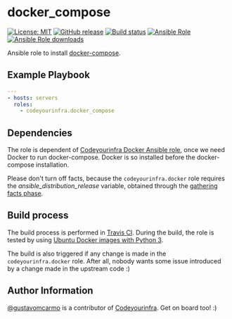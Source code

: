 # docker_compose

[![License: MIT](https://img.shields.io/badge/License-MIT-yellow.svg)](https://opensource.org/licenses/MIT) [![GitHub release](https://img.shields.io/github/release/codeyourinfra/docker_compose.svg)](https://github.com/codeyourinfra/docker_compose/releases/latest) [![Build status](https://travis-ci.org/codeyourinfra/docker_compose.svg?branch=master)](https://travis-ci.org/codeyourinfra/docker_compose) [![Ansible Role](https://img.shields.io/ansible/role/29245.svg)](https://galaxy.ansible.com/codeyourinfra/docker_compose) [![Ansible Role downloads](https://img.shields.io/ansible/role/d/29245.svg)](https://galaxy.ansible.com/codeyourinfra/docker_compose)

Ansible role to install [docker-compose](https://docs.docker.com/compose).

## Example Playbook

```yml
---
- hosts: servers
  roles:
    - codeyourinfra.docker_compose
```

## Dependencies

The role is dependent of [Codeyourinfra Docker Ansible role](https://galaxy.ansible.com/codeyourinfra/docker), once we need Docker to run docker-compose. Docker is so installed before the docker-compose installation.

Please don't turn off facts, because the `codeyourinfra.docker` role requires the *ansible_distribution_release* variable, obtained through the [gathering facts phase](https://docs.ansible.com/ansible/latest/user_guide/playbooks_variables.html#information-discovered-from-systems-facts).

## Build process

The build process is performed in [Travis CI](https://travis-ci.org/codeyourinfra/docker_compose). During the build, the role is tested by using [Ubuntu Docker images with Python 3](https://hub.docker.com/r/codeyourinfra/python3).

The build is also triggered if any change is made in the `codeyourinfra.docker` role. After all, nobody wants some issue introduced by a change made in the upstream code :)

## Author Information

[@gustavomcarmo](https://github.com/gustavomcarmo) is a contributor of [Codeyourinfra](https://github.com/codeyourinfra). Get on board too! :)
